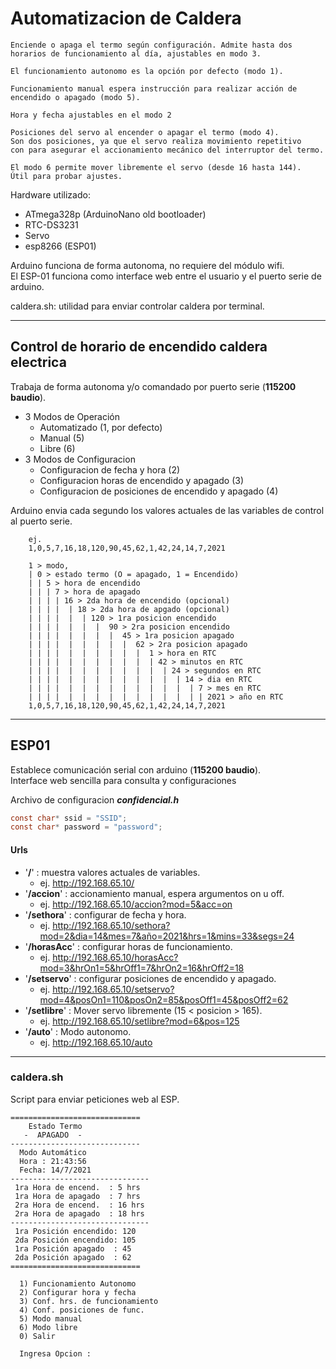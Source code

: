 # Automatizacion de Caldera

    Enciende o apaga el termo según configuración. Admite hasta dos   
    horarios de funcionamiento al día, ajustables en modo 3.  

    El funcionamiento autonomo es la opción por defecto (modo 1).  

    Funcionamiento manual espera instrucción para realizar acción de  
    encendido o apagado (modo 5).

    Hora y fecha ajustables en el modo 2

    Posiciones del servo al encender o apagar el termo (modo 4).  
    Son dos posiciones, ya que el servo realiza movimiento repetitivo  
    con para asegurar el accionamiento mecánico del interruptor del termo.

    El modo 6 permite mover libremente el servo (desde 16 hasta 144).  
    Útil para probar ajustes.  






Hardware utilizado:
- ATmega328p (ArduinoNano old bootloader)  
- RTC-DS3231  
- Servo  
- esp8266 (ESP01)  

Arduino funciona de forma autonoma, no requiere del módulo wifi.  
El ESP-01 funciona como interface web entre el usuario y el puerto serie de arduino.  

caldera.sh: utilidad para enviar controlar caldera por terminal.  

-----

## Control de horario de encendido caldera electrica
Trabaja de forma autonoma y/o comandado por puerto serie (**115200 baudio**).    

* 3 Modos de Operación
  - Automatizado (1, por defecto)
  - Manual (5) 
  - Libre (6)
* 3 Modos de Configuracion
  - Configuracion de fecha y hora (2)
  - Configuracion horas de encendido y apagado (3)
  - Configuracion de posiciones de encendido y apagado (4)


Arduino envia cada segundo los valores actuales de las variables de control al puerto serie.
```
    ej.
    1,0,5,7,16,18,120,90,45,62,1,42,24,14,7,2021

    1 > modo, 
    | 0 > estado termo (O = apagado, 1 = Encendido)
    | | 5 > hora de encendido
    | | | 7 > hora de apagado
    | | | | 16 > 2da hora de encendido (opcional)
    | | | |  | 18 > 2da hora de apgado (opcional)
    | | | |  |  | 120 > 1ra posicion encendido
    | | | |  |  |  |  90 > 2ra posicion encendido
    | | | |  |  |  |  |  45 > 1ra posicion apagado
    | | | |  |  |  |  |  |  62 > 2ra posicion apagado
    | | | |  |  |  |  |  |  |  1 > hora en RTC
    | | | |  |  |  |  |  |  |  | 42 > minutos en RTC
    | | | |  |  |  |  |  |  |  |  | 24 > segundos en RTC
    | | | |  |  |  |  |  |  |  |  |  | 14 > dia en RTC
    | | | |  |  |  |  |  |  |  |  |  |  | 7 > mes en RTC
    | | | |  |  |  |  |  |  |  |  |  |  | | 2021 > año en RTC
    1,0,5,7,16,18,120,90,45,62,1,42,24,14,7,2021
```
-----

## ESP01

Establece comunicación serial con arduino (**115200 baudio**).  
Interface web sencilla para consulta y configuraciones  

Archivo de configuracion ***confidencial.h***  
```c
const char* ssid = "SSID";
const char* password = "password";
```

#### Urls
* '**/**' : muestra valores actuales de variables.
    - ej. http://192.168.65.10/
* '**/accion**' : accionamiento manual, espera argumentos on u off.
    - ej. http://192.168.65.10/accion?mod=5&acc=on
* '**/sethora**' : configurar de fecha y hora.
    - ej. http://192.168.65.10/sethora?mod=2&dia=14&mes=7&año=2021&hrs=1&mins=33&segs=24 
* '**/horasAcc**' : configurar horas de funcionamiento.
    - ej. http://192.168.65.10/horasAcc?mod=3&hrOn1=5&hrOff1=7&hrOn2=16&hrOff2=18
* '**/setservo**' : configurar posiciones de encendido y apagado.
    - ej. http://192.168.65.10/setservo?mod=4&posOn1=110&posOn2=85&posOff1=45&posOff2=62
* '**/setlibre**' : Mover servo libremente (15 < posicion > 165).
    - ej. http://192.168.65.10/setlibre?mod=6&pos=125
* '**/auto**' : Modo autonomo.
    - ej. http://192.168.65.10/auto
-----

### caldera.sh
  Script para enviar peticiones web al ESP.

```
=============================
    Estado Termo
   -  APAGADO  -
-----------------------------
  Modo Automático
  Hora : 21:43:56
  Fecha: 14/7/2021
-------------------------------
 1ra Hora de encend.  : 5 hrs
 1ra Hora de apagado  : 7 hrs
 2ra Hora de encend.  : 16 hrs
 2ra Hora de apagado  : 18 hrs
-------------------------------
 1ra Posición encendido: 120
 2da Posición encendido: 105
 1ra Posición apagado  : 45
 2da Posición apagado  : 62
=============================

  1) Funcionamiento Autonomo
  2) Configurar hora y fecha
  3) Conf. hrs. de funcionamiento
  4) Conf. posiciones de func.
  5) Modo manual
  6) Modo libre
  0) Salir

  Ingresa Opcion :

```